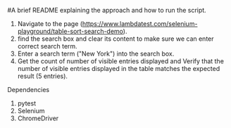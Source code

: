 #A brief README explaining the approach and how to run the script.
1. Navigate to the page (https://www.lambdatest.com/selenium-playground/table-sort-search-demo).
2. find the search box and clear its content to make sure we can enter correct search term.
3. Enter a search term ("New York") into the search box.
4. Get the count of number of visible entries displayed and Verify that the number of visible entries displayed in the table matches the expected result (5 entries).

Dependencies
1. pytest
2. Selenium
3. ChromeDriver
